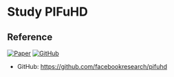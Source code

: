 # Study PIFuHD

## Reference

[![Paper](https://img.shields.io/badge/arxiv-report-red)](https://arxiv.org/pdf/2004.00452.pdf)
[![GitHub](https://github.githubassets.com/images/modules/logos_page/GitHub-Mark.png)](https://github.com/facebookresearch/pifuhd)
- GitHub: https://github.com/facebookresearch/pifuhd
